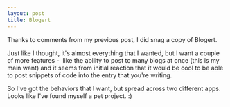 ```yaml
---
layout: post
title: Blogert
---
```

<p>Thanks to comments from my previous post, I did snag a copy of Blogert.</p>
<p>Just like I thought, it's almost everything that I wanted, but I want a 
couple of more features -  like the ability to post to many blogs at once 
(this is my main want) and it seems from initial reaction that it would be 
cool to be able to post snippets of code into the entry that you're writing. 
</p>
<p>So I've got the behaviors that I want, but spread across two different apps. 
Looks like I've found myself a pet project. :)</p>
